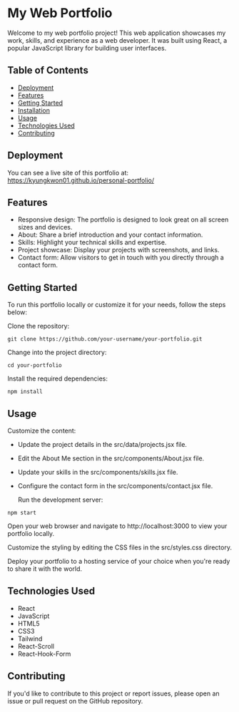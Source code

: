 # My Web Portfolio

Welcome to my web portfolio project! This web application showcases my work, skills, and experience as a web developer. It was built using React, a popular JavaScript library for building user interfaces.

## Table of Contents

-   [Deployment](#deployment)
-   [Features](#features)
-   [Getting Started](#getting-started)
-   [Installation](#installation)
-   [Usage](#usage)
-   [Technologies Used](#technologies-used)
-   [Contributing](#contributing)

## Deployment

You can see a live site of this portfolio at: https://kyungkwon01.github.io/personal-portfolio/

## Features

-   Responsive design: The portfolio is designed to look great on all screen sizes and devices.
-   About: Share a brief introduction and your contact information.
-   Skills: Highlight your technical skills and expertise.
-   Project showcase: Display your projects with screenshots, and links.
-   Contact form: Allow visitors to get in touch with you directly through a contact form.

## Getting Started

To run this portfolio locally or customize it for your needs, follow the steps below:

Clone the repository:

```
git clone https://github.com/your-username/your-portfolio.git
```

Change into the project directory:

```
cd your-portfolio
```

Install the required dependencies:

```
npm install
```

## Usage

Customize the content:

-   Update the project details in the src/data/projects.jsx file.
-   Edit the About Me section in the src/components/About.jsx file.
-   Update your skills in the src/components/skills.jsx file.
-   Configure the contact form in the src/components/contact.jsx file.

    Run the development server:

```
npm start
```

Open your web browser and navigate to http://localhost:3000 to view your portfolio locally.

Customize the styling by editing the CSS files in the src/styles.css directory.

Deploy your portfolio to a hosting service of your choice when you're ready to share it with the world.

## Technologies Used

-   React
-   JavaScript
-   HTML5
-   CSS3
-   Tailwind
-   React-Scroll
-   React-Hook-Form

## Contributing

If you'd like to contribute to this project or report issues, please open an issue or pull request on the GitHub repository.
